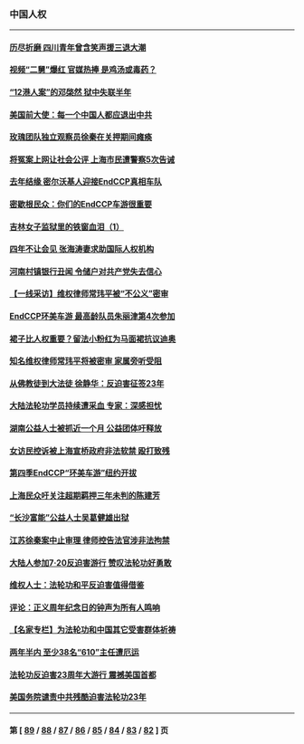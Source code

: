 ### 中国人权
---
#### [历尽折磨 四川青年曾含笑声援三退大潮](../../pages/ncid278/n13791269.md) 
#### [视频“二舅”爆红 官媒热捧 是鸡汤或毒药？](../../pages/ncid278/n13790268.md) 
#### [“12港人案”的邓棨然 狱中失联半年](../../pages/ncid278/n13790889.md) 
#### [美国前大使：每一个中国人都应退出中共](../../pages/ncid278/n13790755.md) 
#### [玫瑰团队独立观察员徐秦在关押期间瘫痪](../../pages/ncid278/n13790548.md) 
#### [将冤案上网让社会公评 上海市民遭警察5次告诫](../../pages/ncid278/n13790526.md) 
#### [去年结缘 密尔沃基人迎接EndCCP真相车队](../../pages/ncid278/n13790242.md) 
#### [密歇根民众：你们的EndCCP车游很重要](../../pages/ncid278/n13789852.md) 
#### [吉林女子监狱里的铁窗血泪（1）](../../pages/ncid278/n13786967.md) 
#### [四年不让会见 张海涛妻求助国际人权机构](../../pages/ncid278/n13789744.md) 
#### [河南村镇银行丑闻 令储户对共产党失去信心](../../pages/ncid278/n13789619.md) 
#### [【一线采访】维权律师常玮平被“不公义”密审](../../pages/ncid278/n13789348.md) 
#### [EndCCP环美车游 最高龄队员朱丽津第4次参加](../../pages/ncid278/n13788088.md) 
#### [裙子比人权重要？留法小粉红为马面裙抗议迪奥](../../pages/ncid278/n13788697.md) 
#### [知名维权律师常玮平将被密审 家属旁听受阻](../../pages/ncid278/n13788728.md) 
#### [从佛教徒到大法徒 徐静华：反迫害征签23年](../../pages/ncid278/n13788398.md) 
#### [大陆法轮功学员持续遭采血 专家：深感担忧](../../pages/ncid278/n13787897.md) 
#### [湖南公益人士被抓近一个月 公益团体吁释放](../../pages/ncid278/n13788595.md) 
#### [女访民控诉被上海宣桥政府非法软禁 殴打致残](../../pages/ncid278/n13788170.md) 
#### [第四季EndCCP“环美车游”纽约开拔](../../pages/ncid278/n13788087.md) 
#### [上海民众吁关注超期羁押三年未判的陈建芳](../../pages/ncid278/n13787893.md) 
#### [“长沙富能”公益人士吴葛健雄出狱](../../pages/ncid278/n13787641.md) 
#### [江苏徐秦案中止审理 律师控告法官涉非法拘禁](../../pages/ncid278/n13787317.md) 
#### [大陆人参加7‧20反迫害游行 赞叹法轮功好勇敢](../../pages/ncid278/n13787321.md) 
#### [维权人士：法轮功和平反迫害值得借鉴](../../pages/ncid278/n13787337.md) 
#### [评论：正义周年纪念日的钟声为所有人鸣响](../../pages/ncid278/n13787109.md) 
#### [【名家专栏】为法轮功和中国其它受害群体祈祷](../../pages/ncid278/n13787107.md) 
#### [两年半内 至少38名“610”主任遭厄运](../../pages/ncid278/n13773294.md) 
#### [法轮功反迫害23周年大游行 震撼美国首都](../../pages/ncid278/n13786701.md) 
#### [美国务院谴责中共残酷迫害法轮功23年](../../pages/ncid278/n13786585.md) 

---
#### 第 [ [89](./89.md) / [88](./88.md) / [87](./87.md) / [86](./86.md) / [85](./85.md) / [84](./84.md) / [83](./83.md) / [82](./82.md) ] 页
